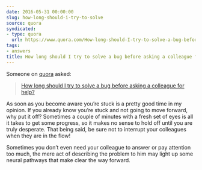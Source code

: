 ```yaml
---
date: 2016-05-31 00:00:00
slug: how-long-should-i-try-to-solve
source: quora
syndicated:
- type: quora
  url: https://www.quora.com/How-long-should-I-try-to-solve-a-bug-before-asking-a-colleague-for-help/answer/Roy-Tang
tags:
- answers
title: How long should I try to solve a bug before asking a colleague for help?
---
```


Someone on [quora](https://quora.com) asked:

> [How long should I try to solve a bug before asking a colleague for help?](https://www.quora.com/How-long-should-I-try-to-solve-a-bug-before-asking-a-colleague-for-help/answer/Roy-Tang)


As soon as you become aware you’re stuck is a pretty good time in my opinion. If you already know you’re stuck and not going to move forward, why put it off? Sometimes a couple of minutes with a fresh set of eyes is all it takes to get some progress, so it makes no sense to hold off until you are truly desperate. That being said, be sure not to interrupt your colleagues when they are in the flow!

Sometimes you don’t even need your colleague to answer or pay attention too much, the mere act of describing the problem to him may light up some neural pathways that make clear the way forward.